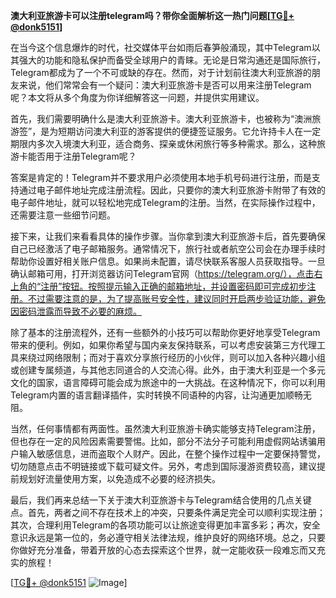 **澳大利亚旅游卡可以注册telegram吗？带你全面解析这一热门问题[[TG💪+ @donk5151](https://t.me/s/donk5151)]**

在当今这个信息爆炸的时代，社交媒体平台如雨后春笋般涌现，其中Telegram以其强大的功能和隐私保护而备受全球用户的青睐。无论是日常沟通还是国际旅行，Telegram都成为了一个不可或缺的存在。然而，对于计划前往澳大利亚旅游的朋友来说，他们常常会有一个疑问：澳大利亚旅游卡是否可以用来注册Telegram呢？本文将从多个角度为你详细解答这一问题，并提供实用建议。

首先，我们需要明确什么是澳大利亚旅游卡。澳大利亚旅游卡，也被称为“澳洲旅游签”，是为短期访问澳大利亚的游客提供的便捷签证服务。它允许持卡人在一定期限内多次入境澳大利亚，适合商务、探亲或休闲旅行等多种需求。那么，这种旅游卡能否用于注册Telegram呢？

答案是肯定的！Telegram并不要求用户必须使用本地手机号码进行注册，而是支持通过电子邮件地址完成注册流程。因此，只要你的澳大利亚旅游卡附带了有效的电子邮件地址，就可以轻松地完成Telegram的注册。当然，在实际操作过程中，还需要注意一些细节问题。

接下来，让我们来看看具体的操作步骤。当你拿到澳大利亚旅游卡后，首先要确保自己已经激活了电子邮箱服务。通常情况下，旅行社或者航空公司会在办理手续时帮助你设置好相关账户信息。如果尚未配置，请尽快联系客服人员获取指导。一旦确认邮箱可用，打开浏览器访问Telegram官网（https://telegram.org/），点击右上角的“注册”按钮。按照提示输入正确的邮箱地址，并设置密码即可完成初步注册。不过需要注意的是，为了提高账号安全性，建议同时开启两步验证功能，避免因密码泄露而导致不必要的麻烦。

除了基本的注册流程外，还有一些额外的小技巧可以帮助你更好地享受Telegram带来的便利。例如，如果你希望与国内亲友保持联系，可以考虑安装第三方代理工具来绕过网络限制；而对于喜欢分享旅行经历的小伙伴，则可以加入各种兴趣小组或创建专属频道，与其他志同道合的人交流心得。此外，由于澳大利亚是一个多元文化的国家，语言障碍可能会成为旅途中的一大挑战。在这种情况下，你可以利用Telegram内置的语言翻译插件，实时转换不同语种的内容，让沟通更加顺畅无阻。

当然，任何事情都有两面性。虽然澳大利亚旅游卡确实能够支持Telegram注册，但也存在一定的风险因素需要警惕。比如，部分不法分子可能利用虚假网站诱骗用户输入敏感信息，进而盗取个人财产。因此，在整个操作过程中一定要保持警觉，切勿随意点击不明链接或下载可疑文件。另外，考虑到国际漫游资费较高，建议提前规划好流量使用方案，以免造成不必要的经济损失。

最后，我们再来总结一下关于澳大利亚旅游卡与Telegram结合使用的几点关键点。首先，两者之间不存在技术上的冲突，只要条件满足完全可以顺利实现注册；其次，合理利用Telegram的各项功能可以让旅途变得更加丰富多彩；再次，安全意识永远是第一位的，务必遵守相关法律法规，维护良好的网络环境。总之，只要你做好充分准备，带着开放的心态去探索这个世界，就一定能收获一段难忘而又充实的旅程！

[[TG💪+ @donk5151](https://t.me/s/donk5151) ![Image](https://i.postimg.cc/rwNCRYN7/Snipaste-2025-04-30-17-27-05.png)]